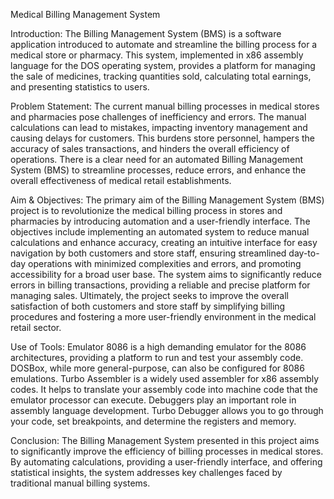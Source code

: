 Medical Billing Management System

Introduction:
The Billing Management System (BMS) is a software application introduced to automate and streamline the 
billing process for a medical store or pharmacy. This system, implemented in x86 assembly language for the DOS 
operating system, provides a platform for managing the sale of medicines, tracking quantities sold, calculating 
total earnings, and presenting statistics to users.

Problem Statement:
The current manual billing processes in medical stores and pharmacies pose challenges of inefficiency and errors. 
The manual calculations can lead to mistakes, impacting inventory management and causing delays for customers. 
This burdens store personnel, hampers the accuracy of sales transactions, and hinders the overall efficiency of 
operations. There is a clear need for an automated Billing Management System (BMS) to streamline processes, 
reduce errors, and enhance the overall effectiveness of medical retail establishments.

Aim & Objectives: 
The primary aim of the Billing Management System (BMS) project is to revolutionize the medical billing process 
in stores and pharmacies by introducing automation and a user-friendly interface. The objectives include 
implementing an automated system to reduce manual calculations and enhance accuracy, creating an intuitive 
interface for easy navigation by both customers and store staff, ensuring streamlined day-to-day operations with 
minimized complexities and errors, and promoting accessibility for a broad user base. The system aims to 
significantly reduce errors in billing transactions, providing a reliable and precise platform for managing sales. 
Ultimately, the project seeks to improve the overall satisfaction of both customers and store staff by simplifying 
billing procedures and fostering a more user-friendly environment in the medical retail sector.

Use of Tools:
Emulator 8086 is a high demanding emulator for the 8086 architectures, providing a platform to run and test your 
assembly code. DOSBox, while more general-purpose, can also be configured for 8086 emulations. Turbo 
Assembler is a widely used assembler for x86 assembly codes. It helps to translate your assembly code into 
machine code that the emulator processor can execute. Debuggers play an important role in assembly language 
development. Turbo Debugger allows you to go through your code, set breakpoints, and determine the registers 
and memory.

Conclusion:
The Billing Management System presented in this project aims to significantly improve the efficiency of billing 
processes in medical stores. By automating calculations, providing a user-friendly interface, and offering 
statistical insights, the system addresses key challenges faced by traditional manual billing systems.
